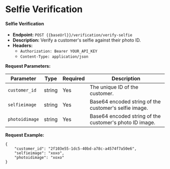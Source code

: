 # Selfie Verification

#### Selfie Verification

* **Endpoint:** `POST {{baseUrl}}/verification/verify-selfie`
* **Description:** Verify a customer's selfie against their photo ID.
* **Headers:**
  * `Authorization: Bearer YOUR_API_KEY`
  * `Content-Type: application/json`

**Request Parameters:**

| Parameter      | Type   | Required | Description                                             |
| -------------- | ------ | -------- | ------------------------------------------------------- |
| `customer_id`  | string | Yes      | The unique ID of the customer.                          |
| `selfieimage`  | string | Yes      | Base64 encoded string of the customer's selfie image.   |
| `photoidimage` | string | Yes      | Base64 encoded string of the customer's photo ID image. |

**Request Example:**

```
{
    "customer_id": "2f103e55-1dc5-40bd-a78c-a4574f7a50e6",
    "selfieimage": "xoxo",
    "photoidimage": "xoxo"
}
```
